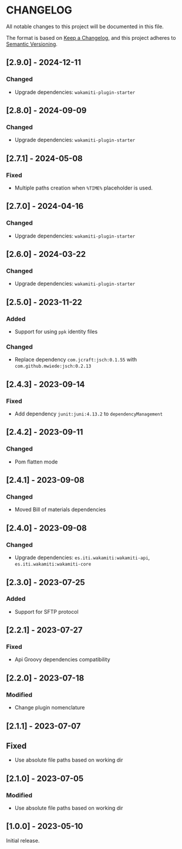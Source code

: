 # CHANGELOG

All notable changes to this project will be documented in this file.

The format is based on [Keep a Changelog][1],
and this project adheres to [Semantic Versioning][2].


## [2.9.0] - 2024-12-11

### Changed
- Upgrade dependencies: `wakamiti-plugin-starter`


## [2.8.0] - 2024-09-09

### Changed
- Upgrade dependencies: `wakamiti-plugin-starter`


## [2.7.1] - 2024-05-08

### Fixed
- Multiple paths creation when `%TIME%` placeholder is used.


## [2.7.0] - 2024-04-16

### Changed
- Upgrade dependencies: `wakamiti-plugin-starter`


## [2.6.0] - 2024-03-22

### Changed
- Upgrade dependencies: `wakamiti-plugin-starter`


## [2.5.0] - 2023-11-22

### Added
- Support for using `ppk` identity files

### Changed
- Replace dependency `com.jcraft:jsch:0.1.55` with `com.github.mwiede:jsch:0.2.13`


## [2.4.3] - 2023-09-14

### Fixed
- Add dependency `junit:juni:4.13.2` to `dependencyManagement`


## [2.4.2] - 2023-09-11

### Changed
- Pom flatten mode


## [2.4.1] - 2023-09-08

### Changed
- Moved Bill of materials dependencies


## [2.4.0] - 2023-09-08

### Changed
- Upgrade dependencies: `es.iti.wakamiti:wakamiti-api`, `es.iti.wakamiti:wakamiti-core`


## [2.3.0] - 2023-07-25

### Added
- Support for SFTP protocol


## [2.2.1] - 2023-07-27

### Fixed
- Api Groovy dependencies compatibility


## [2.2.0] - 2023-07-18

### Modified
- Change plugin nomenclature


## [2.1.1] - 2023-07-07

## Fixed
- Use absolute file paths based on working dir


## [2.1.0] - 2023-07-05

### Modified
- Use absolute file paths based on working dir


## [1.0.0] - 2023-05-10

Initial release.  


[1]: <https://keepachangelog.com/en/1.0.0/>
[2]: <https://semver.org>